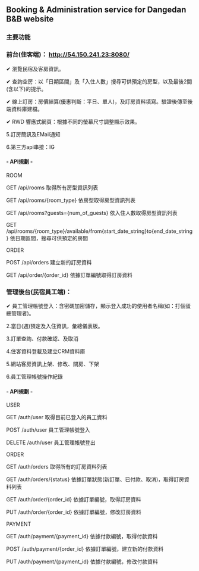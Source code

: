 ## Booking & Administration service for Dangedan B&B website

### 主要功能

### 前台(住客端)： http://54.150.241.23:8080/

✔ 瀏覽民宿及客房資訊。

✔ 查詢空房：以「日期區間」及「入住人數」搜尋可供預定的房型，以及最後2間(含以下)的提示。

✔ 線上訂房：房價結算(優惠判斷：平日、單人)，及訂房資料填寫。驗證後傳至後端資料庫建檔。

✔ RWD 響應式網頁：根據不同的螢幕尺寸調整顯示效果。

5.訂房簡訊及EMail通知

6.第三方api串接：IG

#### - API規劃 -

ROOM

GET /api/rooms 取得所有房型資訊列表

GET /api/rooms/{room_type} 依房型取得房型資訊列表

GET /api/rooms?guests={num_of_guests} 依入住人數取得房型資訊列表

GET /api/rooms/{room_type}/available/from{start_date_string}to{end_date_string} 依日期區間，搜尋可供預定的房間

ORDER

POST /api/orders 建立新的訂房資料

GET /api/order/{order_id} 依據訂單編號取得訂房資料


### 管理後台(民宿員工端)：

✔ 員工管理帳號登入：含密碼加密儲存，顯示登入成功的使用者名稱(如：打個蛋總管理者)。

2.當日(週)預定及入住資訊，彙總儀表板。

3.訂單查詢、付款確認、及取消

4.住客資料登載及建立CRM資料庫

5.網站客房資訊上架、修改、關房、下架

6.員工管理帳號操作紀錄

#### - API規劃 -

USER

GET /auth/user 取得目前已登入的員工資料

POST /auth/user 員工管理帳號登入

DELETE /auth/user 員工管理帳號登出

ORDER

GET /auth/orders 取得所有的訂房資料列表

GET /auth/orders/{status} 依據訂單狀態(新訂單、已付款、取消)，取得訂房資料列表

GET /auth/order/{order_id} 依據訂單編號，取得訂房資料

PUT /auth/order/{order_id} 依據訂單編號，修改訂房資料

PAYMENT

GET /auth/payment/{payment_id} 依據付款編號，取得付款資料

POST /auth/payment/{order_id} 依據訂單編號，建立新的付款資料

PUT /auth/payment/{payment_id} 依據付款編號，修改付款資料
